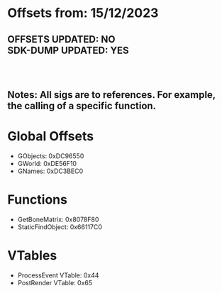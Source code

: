 # Offsets from: 15/12/2023
<h2>
  OFFSETS UPDATED: NO
  <br>
  SDK-DUMP UPDATED: YES
<h2>

<br>

Notes: All sigs are to references. For example, the calling of a specific function.

# Global Offsets
- GObjects: 0xDC96550
- GWorld: 0xDE56F10
- GNames: 0xDC3BEC0

# Functions
- GetBoneMatrix: 0x8078F80
- StaticFindObject: 0x66117C0

# VTables
- ProcessEvent VTable: 0x44
- PostRender VTable: 0x65
